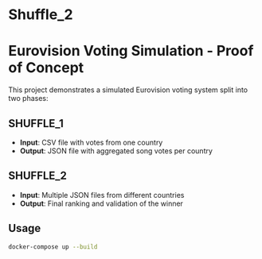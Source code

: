 # Shuffle_2
# Eurovision Voting Simulation - Proof of Concept

This project demonstrates a simulated Eurovision voting system split into two phases:

## SHUFFLE_1
- **Input**: CSV file with votes from one country
- **Output**: JSON file with aggregated song votes per country

## SHUFFLE_2
- **Input**: Multiple JSON files from different countries
- **Output**: Final ranking and validation of the winner

## Usage
```bash
docker-compose up --build
